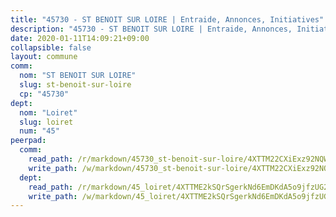 ```yaml
---
title: "45730 - ST BENOIT SUR LOIRE | Entraide, Annonces, Initiatives"
description: "45730 - ST BENOIT SUR LOIRE | Entraide, Annonces, Initiatives"
date: 2020-01-11T14:09:21+09:00
collapsible: false
layout: commune
comm:
  nom: "ST BENOIT SUR LOIRE"
  slug: st-benoit-sur-loire
  cp: "45730"
dept:
  nom: "Loiret"
  slug: loiret
  num: "45"
peerpad:
  comm:
    read_path: /r/markdown/45730_st-benoit-sur-loire/4XTTM22CXiExz92NQWLUGZxMS7VizZsyB1z9uo86skMvgbNA2
    write_path: /w/markdown/45730_st-benoit-sur-loire/4XTTM22CXiExz92NQWLUGZxMS7VizZsyB1z9uo86skMvgbNA2-K3TgUF93sBYBCQicBQ1WKNetQkiEHYkjB2m7sN4DCELR2fwK6JQ4pHfYt5g3xu3LNXLeJAAdr2vLockgLPNVhKZQ7FadECCTvMgD3b8SCJrP9rCQdo2J33VUotS6GSvNxCB3yVEW
  dept:
    read_path: /r/markdown/45_loiret/4XTTME2kSQrSgerkNd6EmDKdA5o9jfzUG2SAG8C2qVYb3YXN4
    write_path: /w/markdown/45_loiret/4XTTME2kSQrSgerkNd6EmDKdA5o9jfzUG2SAG8C2qVYb3YXN4-K3TgULpEDoP6p5UphGUnEGQQDb2AQTj81Z2trE1ZVsdtBZSXUbkVLE9oEias3DdMz5vmgxRH8ErfnuyVj2VYfJxxhBMoq5ZxQCDrb2jTVFkww5uEThgDKwT8pF9LfJGTpqNraKjJ
---
```


